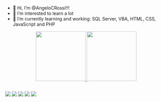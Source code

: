 - 👋 Hi, I’m @AngeloCRossi!!!
- 👀 I’m interested to learn a lot
- 🌱 I’m currently learning and working: SQL Server, VBA, HTML, CSS, JavaScript and PHP

<div align="center">
  <a href="https://github.com/AngeloCRossi">
  <img height="155em" src="https://github-readme-stats.vercel.app/api?username=AngeloCRossi&show_icons=true&theme=merko&include_all_commits=true&count_private=true"/>
  <img height="155em" src="https://github-readme-stats.vercel.app/api/top-langs/?username=AngeloCRossi&layout=compact&langs_count=7&theme=onedark"/>
</div>

   ##
  
<div> 
  <a href="https://www.youtube.com/channel/UCn2wOEe0pb2zFYscvwldNvQ-Q" target="_blank"><img src="https://img.shields.io/badge/YouTube-FF0000?style=for-the-badge&logo=youtube&logoColor=white" target="_blank"></a>
  <a href="https://www.instagram.com/angelbackred/" target="_blank"><img src="https://img.shields.io/badge/-Instagram-%23E4405F?style=for-the-badge&logo=instagram&logoColor=white" target="_blank"></a>
  <a href="https://discordapp.com/users/AngeloRossi#7990" target="_blank"><img src="https://img.shields.io/badge/Discord-7289DA?style=for-the-badge&logo=discord&logoColor=white" target="_blank"></a> 
  <a href = "mailto:yrc_legna@hotmail.com"><img src="https://img.shields.io/badge/Microsoft_Outlook-0078D4?style=for-the-badge&logo=microsoft-outlook&logoColor=white" target="_blank"></a>
  <a href="https://www.linkedin.com/in/angelo-rossi-a540a221/" target="_blank"><img src="https://img.shields.io/badge/-LinkedIn-%230077B5?style=for-the-badge&logo=linkedin&logoColor=white" target="_blank"></a> 
 
 
</div>
  
  
<!---
AngeloCRossi/AngeloCRossi is a ✨ special ✨ repository because its `README.md` (this file) appears on your GitHub profile.
You can click the Preview link to take a look at your changes.
--->

    
